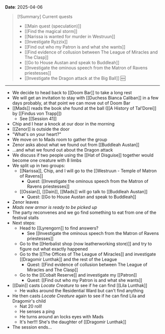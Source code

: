 **Date**: 2025-04-06

> [!Summary] Current quests
> - [[Main quest (speculation)]]
> - [[Find the magical storm]]
> - [[Narissa is wanted for murder in Westruun]]
> - [[Investigate Ryzzix]]
> - [[Find out who my Patron is and what she wants]]
> - [[Find evidence of collusion between The League of Miracles and The Clasp]]
> - [[Go to House Austan and speak to Buddleah]]
> - [[Investigate the ominous speech from the Matron of Ravens priestesses]]
> - [[Investigate the Dragon attack at the Big Ball]] 🆕

---
- We decide to head back to [[Doom Bar]] to take a long rest
- We will get an invitation to stay with [[Duchess Bianca Caliban]] in a few days probably, at that point we can move out of Doom Bar
- [[Mads]] reads the book she found at the ball ([[A History of Tal’Dorei]] by [[Findus von Trapp]])
	- See [[Session 41]]
- Chip and I hear a knock at our door in the morning
- [[Zenor]] is outside the door
- "What's on your heart?"
- We move on to Mads room to gather the group
- Zenor asks about what we found out from [[Buddleah Austan]]
- …and what we found out about the Dragon attack
- We discuss if two people using the [[Hat of Disguise]] together would become one creature with 8 limbs
- We split up in two groups:
	- [[Narissa]], Chip, and I will go to the [[Westruun - Temple of Matron of Ravens]]
		- Quest: [[Investigate the ominous speech from the Matron of Ravens priestesses]]
	- [[Ossian]], [[Dain]], [[Mads]] will go talk to [[Buddleah Austan]]
		- Quest: [[Go to House Austan and speak to Buddleah]]
- Zenor leaves
- *Mads new armor is ready to be picked up*
- The party reconvenes and we go find something to eat from one of the festival stalls
- Next steps:
	- Head to [[Lyrengorn]] to find answers?
		- See [[Investigate the ominous speech from the Matron of Ravens priestesses]]
	- Go to the [[Herbalist shop (now leatherworking store)]] and try to figure out what exactly happened
	- Go to the [[The Offices of The League of Miracles]] and investigate [[Dragomir Lunthak]] and the rest of the League
		- Quest: [[Find evidence of collusion between The League of Miracles and The Clasp]]
	- Go to the [[Cobalt Reserve]] and investigate my [[Patron]]
		- Quest: [[Find out who my Patron is and what she wants]]
- [[Dain]] casts *Locate Creature* to see if he can find [[Lila Lunthak]]
	- He walks around the Residential Ward but can't find anything
- He then casts *Locate Creature* again to see if he can find Lila and Dragomir's child
	- Nat 20 roll!
	- He senses a ping
	- He turns around an locks eyes with Mads
	- It's her!!! She's the daughter of [[Dragomir Lunthak]]
- The session ends...